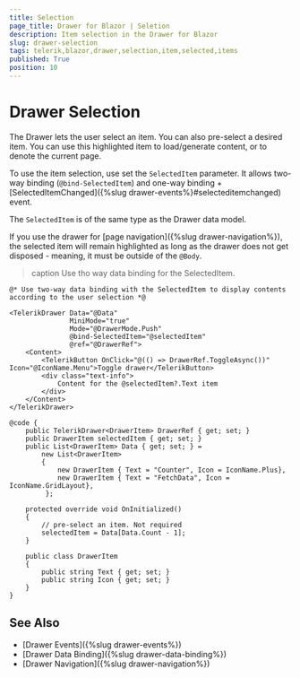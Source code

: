 ```yaml
---
title: Selection
page_title: Drawer for Blazor | Seletion
description: Item selection in the Drawer for Blazor
slug: drawer-selection
tags: telerik,blazor,drawer,selection,item,selected,items
published: True
position: 10
---
```


# Drawer Selection

The Drawer lets the user select an item. You can also pre-select a desired item. You can use this highlighted item to load/generate content, or to denote the current page.

To use the item selection, use set the `SelectedItem` parameter. It allows two-way binding (`@bind-SelectedItem`) and one-way binding + [SelectedItemChanged]({%slug drawer-events%}#selecteditemchanged) event.

The `SelectedItem` is of the same type as the Drawer data model.

If you use the drawer for [page navigation]({%slug drawer-navigation%}), the selected item will remain highlighted as long as the drawer does not get disposed - meaning, it must be outside of the `@Body`.

>caption Use tho way data binding for the SelectedItem.

````CSHTML
@* Use two-way data binding with the SelectedItem to display contents according to the user selection *@

<TelerikDrawer Data="@Data"
               MiniMode="true"
               Mode="@DrawerMode.Push"
               @bind-SelectedItem="@selectedItem"
               @ref="@DrawerRef">
    <Content>
        <TelerikButton OnClick="@(() => DrawerRef.ToggleAsync())" Icon="@IconName.Menu">Toggle drawer</TelerikButton>
        <div class="text-info">
            Content for the @selectedItem?.Text item
        </div>
    </Content>
</TelerikDrawer>

@code {
    public TelerikDrawer<DrawerItem> DrawerRef { get; set; }
    public DrawerItem selectedItem { get; set; }
    public List<DrawerItem> Data { get; set; } =
        new List<DrawerItem>
        {
            new DrawerItem { Text = "Counter", Icon = IconName.Plus},
            new DrawerItem { Text = "FetchData", Icon = IconName.GridLayout},
         };

    protected override void OnInitialized()
    {
        // pre-select an item. Not required
        selectedItem = Data[Data.Count - 1];
    }

    public class DrawerItem
    {
        public string Text { get; set; }
        public string Icon { get; set; }
    }
}
````


## See Also

* [Drawer Events]({%slug drawer-events%})
* [Drawer Data Binding]({%slug drawer-data-binding%})
* [Drawer Navigation]({%slug drawer-navigation%})

